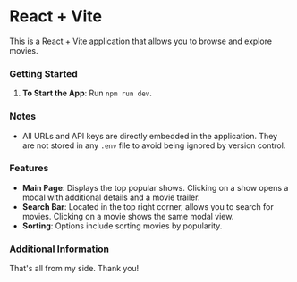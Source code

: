 # React + Vite

This is a React + Vite application that allows you to browse and explore movies.

### Getting Started

1. **To Start the App**: Run `npm run dev`.
   
### Notes

- All URLs and API keys are directly embedded in the application. They are not stored in any `.env` file to avoid being ignored by version control.

### Features

- **Main Page**: Displays the top popular shows. Clicking on a show opens a modal with additional details and a movie trailer.
- **Search Bar**: Located in the top right corner, allows you to search for movies. Clicking on a movie shows the same modal view.
- **Sorting**: Options include sorting movies by popularity.

### Additional Information

That's all from my side. Thank you!
